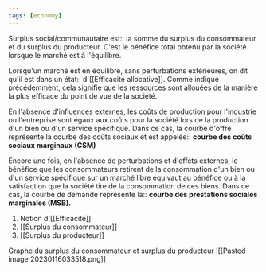 ```yaml
---
tags: [economy] 
---
```


Surplus social/communautaire est:: la somme du surplus du consommateur et du surplus du producteur. C'est le bénéfice total obtenu par la société lorsque le marché est à l'équilibre.
<!--SR:!2023-02-27,2,248-->

Lorsqu'un marché est en équilibre, sans perturbations extérieures, on dit qu'il est dans un état:: d'[[Efficacité allocative]]. Comme indiqué précédemment, cela signifie que les ressources sont allouées de la manière la plus efficace du point de vue de la société.
<!--SR:!2023-02-26,1,228-->

En l'absence d'influences externes, les coûts de production pour l'industrie ou l'entreprise sont égaux aux coûts pour la société lors de la production d'un bien ou d'un service spécifique. Dans ce cas, la courbe d'offre représente la courbe des coûts sociaux et est appelée:: **courbe des coûts sociaux marginaux (CSM)**
<!--SR:!2023-03-01,6,250-->

Encore une fois, en l'absence de perturbations et d'effets externes, le bénéfice que les consommateurs retirent de la consommation d'un bien ou d'un service spécifique sur un marché libre équivaut au bénéfice ou à la satisfaction que la société tire de la consommation de ces biens. Dans ce cas, la courbe de demande représente la:: **courbe des prestations sociales marginales (MSB).**
<!--SR:!2023-02-26,1,208-->

1. Notion d'[[Efficacité]]
2. [[Surplus du consommateur]]
3. [[Surplus du producteur]]


Graphe du surplus du consommateur et surplus du producteur
![[Pasted image 20230116033518.png]]